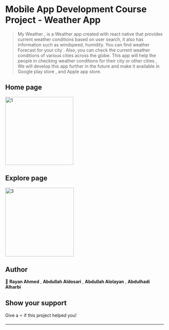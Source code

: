 # Mobile App Development Course Project - Weather App


>My Weather , is a Weather app created with react native that provides current weather conditions based on user search, it also has information such as windspeed, humidity.
>You can find weather Forecast for your city . Also, you can check the current weather conditions of various cities across the globe.
>This app will help the people in checking weather conditions for their city or other cities , We will develop this app further in the future and make it available in Google play store , and Apple app store.

## Home page
<img width="216" alt="1" src="https://github.com/RayanAhmed0/CS447-MobileDev-Project/assets/66013192/f3ad8f3b-867c-474b-a76c-7ace9b25c7c5">

## Explore page
<img width="218" alt="3" src="https://github.com/RayanAhmed0/CS447-MobileDev-Project/assets/66013192/d6404ccd-982e-4ec9-85b3-71d4ddc592ff">



## Author
👤 **Rayan Ahmed** , **Abdullah Aldosari** , **Abdullah Alolayan** , **Abdulhadi Alharbi**
## Show your support
Give a ⭐️ if this project helped you!
***
